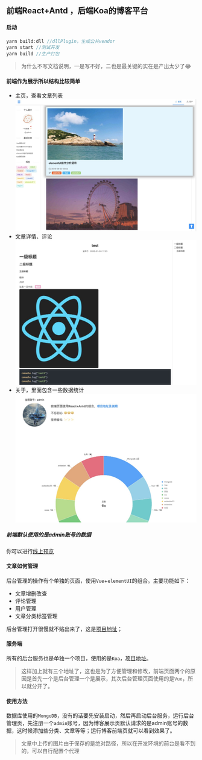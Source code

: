 ## 前端React+Antd ，后端Koa的博客平台

#### 启动
```js
yarn build:dll //dllPlugin，生成公共vendor
yarn start //测试开发
yarn build //生产打包
```

> 为什么不写文档说明，一是写不好，二也是最关键的实在是产出太少了😂

#### 前端作为展示所以结构比较简单
- 主页，查看文章列表
![主页](./docs/preview1.png)
- 文章详情、评论
![详情](./docs/preview2.png)
- 关于，里面包含一些数据统计
![关于](./docs/preview3.png)
##### 前端默认使用的是admin账号的数据

你可以进行[线上预览](http://amz715.com/)

#### 文章如何管理
后台管理的操作有个单独的页面，使用`Vue`+`elementUI`的组合。主要功能如下：

- 文章增删改查
- 评论管理
- 用户管理
- 文章分类标签管理

后台管理打开很慢就不贴出来了，这是[项目地址](https://github.com/tobeapro/vue_back_manage)；

#### 服务端

所有的后台服务也是单独一个项目，使用的是`Koa`，[项目地址](https://github.com/tobeapro/blog-server)。

> 这样加上就有三个地址了，这也是为了方便管理和修改，前端页面两个的原因是首先一个是后台管理一个是展示，其次后台管理页面使用的是`Vue`，所以就分开了。

#### 使用方法
数据库使用的`MongoDB`，没有的话要先安装启动，然后再启动后台服务，运行后台管理页，先注册一个`admin`账号，因为博客展示页默认请求的是admin账号的数据，这时候添加些分类、文章等等；运行博客前端页就可以看到效果了。

> 文章中上传的图片由于保存的是绝对路径，所以在开发环境的前台是看不到的，可以自行配置个代理








